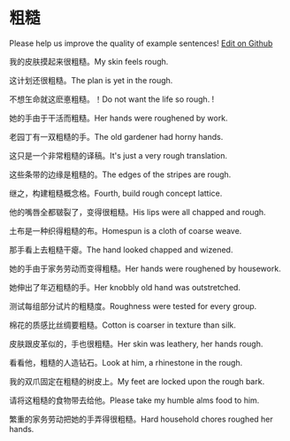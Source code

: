 # 粗糙

Please help us improve the quality of example sentences! [Edit on Github](https://github.com/jiyushe/jiyu-example-sentence-source/blob/main/chinese/cucao.md)

<p><span class="chinese">我的皮肤摸起来很粗糙。</span><span class="english">My skin feels rough.</span></p>

<p><span class="chinese">这计划还很粗糙。</span><span class="english">The plan is yet in the rough.</span></p>

<p><span class="chinese">不想玍命就这麽悳粗糙。！</span><span class="english">Do not want the life so rough. !</span></p>

<p><span class="chinese">她的手由于干活而粗糙。</span><span class="english">Her hands were roughened by work.</span></p>

<p><span class="chinese">老园丁有一双粗糙的手。</span><span class="english">The old gardener had horny hands.</span></p>

<p><span class="chinese">这只是一个非常粗糙的译稿。</span><span class="english">It's just a very rough translation.</span></p>

<p><span class="chinese">这些条带的边缘是粗糙的。</span><span class="english">The edges of the stripes are rough.</span></p>

<p><span class="chinese">继之，构建粗糙概念格。</span><span class="english">Fourth, build rough concept lattice.</span></p>

<p><span class="chinese">他的嘴唇全都皲裂了，变得很粗糙。</span><span class="english">His lips were all chapped and rough.</span></p>

<p><span class="chinese">土布是一种织得粗糙的布。</span><span class="english">Homespun is a cloth of coarse weave.</span></p>

<p><span class="chinese">那手看上去粗糙干瘪。</span><span class="english">The hand looked chapped and wizened.</span></p>

<p><span class="chinese">她的手由于家务劳动而变得粗糙。</span><span class="english">Her hands were roughened by housework.</span></p>

<p><span class="chinese">她伸出了年迈粗糙的手。</span><span class="english">Her knobbly old hand was outstretched.</span></p>

<p><span class="chinese">测试每组部分试片的粗糙度。</span><span class="english">Roughness were tested for every group.</span></p>

<p><span class="chinese">棉花的质感比丝绸要粗糙。</span><span class="english">Cotton is coarser in texture than silk.</span></p>

<p><span class="chinese">皮肤跟皮革似的，手也很粗糙。</span><span class="english">Her skin was leathery, her hands rough.</span></p>

<p><span class="chinese">看看他，粗糙的人造钻石。</span><span class="english">Look at him, a rhinestone in the rough.</span></p>

<p><span class="chinese">我的双爪固定在粗糙的树皮上。</span><span class="english">My feet are locked upon the rough bark.</span></p>

<p><span class="chinese">请将这粗糙的食物带去给他。</span><span class="english">Please take my humble alms food to him.</span></p>

<p><span class="chinese">繁重的家务劳动把她的手弄得很粗糙。</span><span class="english">Hard household chores roughed her hands.</span></p>

